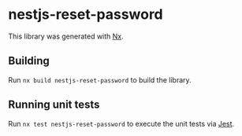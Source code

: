 # nestjs-reset-password

This library was generated with [Nx](https://nx.dev).

## Building

Run `nx build nestjs-reset-password` to build the library.

## Running unit tests

Run `nx test nestjs-reset-password` to execute the unit tests via
[Jest](https://jestjs.io).
